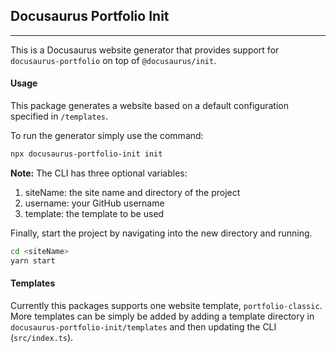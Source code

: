 ## Docusaurus Portfolio Init

---

This is a Docusaurus website generator that provides support for `docusaurus-portfolio` on top of `@docusaurus/init`.

#### Usage

This package generates a website based on a default configuration specified in `/templates`.

To run the generator simply use the command:

```sh
npx docusaurus-portfolio-init init
```

**Note:** The CLI has three optional variables:

1.  siteName: the site name and directory of the project
1.  username: your GitHub username
1.  template: the template to be used

Finally, start the project by navigating into the new directory and running.

```sh
cd <siteName>
yarn start
```

#### Templates

Currently this packages supports one website template, `portfolio-classic`. More templates can be simply be added by adding a template directory in `docusaurus-portfolio-init/templates` and then updating the CLI (`src/index.ts`).
